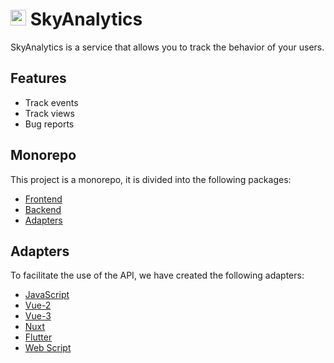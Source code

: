 # <img src="./packages/frontend/public/favicon.ico" width="25" height="25" /> SkyAnalytics
SkyAnalytics is a service that allows you to track the behavior of your users.

## Features
* Track events
* Track views
* Bug reports

## Monorepo
This project is a monorepo, it is divided into the following packages:
* [Frontend](/packages/frontend/readme.md)
* [Backend](/packages/backend/readme.md)
* [Adapters](/packages/adapters)

## Adapters
To facilitate the use of the API, we have created the following adapters:
* [JavaScript](/packages/adapters/js/readme.md)
* [Vue-2](/packages/adapters/vue2/readme.md)
* [Vue-3](/packages/adapters/vue3/readme.md)
* [Nuxt](/packages/adapters/nuxt/README.md)
* [Flutter](/packages/adapters/flutter/README.md)
* [Web Script](/packages/adapters/web-script/readme.md)
